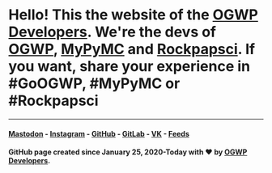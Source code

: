 # Hello! This the website of the [OGWP Developers](https://ogwpd.github.io). We're the devs of [OGWP](https://ogwp.github.io), [MyPyMC](https://ogwpd.github.io/MyPyMC) and [Rockpapsci](https://is.gd/OGWP_rps). If you want, share your experience in #GoOGWP, #MyPyMC or #Rockpapsci

_____________________
#### [Mastodon](https://fosstodon.org/@ogwpd) - [Instagram](https://instagram.com/ogwpd) - [GitHub](https://github.com/ogwpd) - [GitLab](https://gitlab.com/ogwpd) - [VK](https://vk.com/ogwpd) - [Feeds](https://ogwpd.github.io/feeds)
#### GitHub page created since January 25, 2020-Today with ❤️ by [OGWP Developers](https://ogwpd.github.io).
